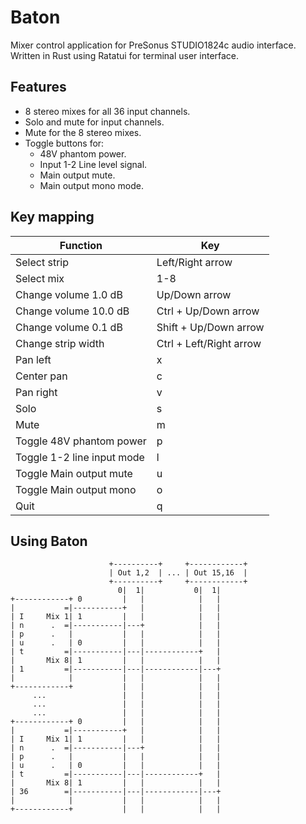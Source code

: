 # Baton
Mixer control application for PreSonus STUDIO1824c audio interface.
Written in Rust using Ratatui for terminal user interface.

## Features
- 8 stereo mixes for all 36 input channels.
- Solo and mute for input channels.
- Mute for the 8 stereo mixes.
- Toggle buttons for:
  - 48V phantom power.
  - Input 1-2 Line level signal.
  - Main output mute.
  - Main output mono mode.

## Key mapping
| Function | Key |
|----------|-----|
| Select strip | Left/Right arrow |
| Select mix | 1-8 |
| Change volume 1.0 dB | Up/Down arrow |
| Change volume 10.0 dB | Ctrl + Up/Down arrow |
| Change volume 0.1 dB | Shift + Up/Down arrow |
| Change strip width | Ctrl + Left/Right arrow |
| Pan left | x |
| Center pan | c |
| Pan right | v |
| Solo | s |
| Mute | m |
| Toggle 48V phantom power | p |
| Toggle 1-2 line input mode | l |
| Toggle Main output mute | u |
| Toggle Main output mono | o |
| Quit | q |

## Using Baton

```
                      +----------+     +------------+
                      | Out 1,2  | ... | Out 15,16  |
                      +----------+     +------------+
                        0|  1|           0|  1|
+------------+ 0         |   |            |   |
|           =|-----------+   |            |   |
| I     Mix 1| 1         |   |            |   |
| n      .  =|-----------|---+            |   |
| p      .   |           |   |            |   |
| u      .   | 0         |   |            |   |
| t         =|-----------|---|------------+   |
|       Mix 8| 1         |   |            |   |
| 1         =|-----------|---|------------|---+
|            |           |   |            |   |
+------------+           |   |            |   |
     ...                 |   |            |   |
     ...                 |   |            |   |
     ...                 |   |            |   |
+------------+ 0         |   |            |   |
|           =|-----------+   |            |   |
| I     Mix 1| 1         |   |            |   |
| n      .  =|-----------|---+            |   |
| p      .   |           |   |            |   |
| u      .   | 0         |   |            |   |
| t         =|-----------|---|------------+   |
|       Mix 8| 1         |   |            |   |
| 36        =|-----------|---|------------|---+
|            |           |   |            |   |
+------------+           |   |            |   |

```
